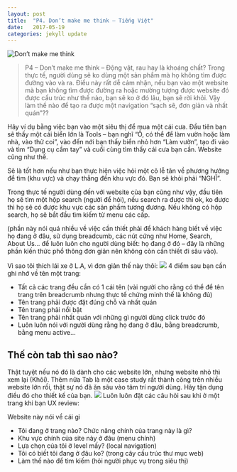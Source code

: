 ```yaml
---
layout: post
title:  "P4. Don’t make me think – Tiếng Việt"
date:   2017-05-19
categories: jekyll update
---
```

![Don’t make me think](https://uxvietnam.com/wp-content/uploads/2017/03/4934854016_66ff64de1d_b.jpg)
>P4 – Don’t make me think – Động vật, rau hay là khoáng chất?
Trong thực tế, người dùng sẽ ko dùng một sản phẩm mà họ không tìm được đường vào và ra. Điều này rất dễ cảm nhận, nếu bạn vào một website mà bạn không tìm được đường ra hoặc mường tượng được website đó được cấu trúc như thế nào, bạn sẽ ko ở đó lâu, bạn sẽ rời khỏi. Vậy làm thế nào để tạo ra được một navigation “sạch sẽ, đơn giản và nhất quán”??

Hãy ví dụ bằng việc bạn vào một siêu thị để mua một cái cưa. Đầu tiên bạn sẽ thấy một cái biển lớn là Tools – bạn nghĩ “Ồ, có thể để làm vườn hoặc làm nhà, vào thử coi”, vào đến nới bạn thấy biển nhỏ hơn “Làm vườn”, tạo đi vào và tìm “Dụng cụ cầm tay” và cuối cùng tìm thấy cái cưa bạn cần. Website cũng như thế.

Sẽ là tốt hơn nếu như bạn thực hiện việc hỏi một cô lễ tân về phương hướng để tìm (khu vực) và chạy thẳng đến khu vực đó. Bạn sẽ khỏi phải “NGHĨ”.

Trong thực tế người dùng đến với website của bạn cũng như vậy, đầu tiên họ sẽ tìm một hộp search (người để hỏi), nếu search ra được thì ok, ko được thì họ sẽ có được khu vực các sản phẩm tương đương. Nếu không có hộp search, họ sẽ bắt đầu tìm kiếm từ menu các cấp.

(phần này nói quá nhiều về việc cần thiết phải để khách hàng biết về việc họ đang ở đâu, sử dụng breadcumb, các nút cứng như Home, Search, About Us… để luôn luôn cho người dùng biết: họ đang ở đó – đây là những phần kiến thức phổ thông đơn giản nên không còn cần thiết đi sâu vào).

Vì sao tôi thích lái xe ở L.A, vì đơn giản thế này thôi:
![](https://100things.files.wordpress.com/2016/01/screen-shot-2016-01-08-at-3-26-20-pm.png?w=560)
4 điểm sau bạn cần ghi nhớ về tên một trang:

- Tất cả các trang đều cần có 1 cái tên (vài người cho rằng có thể để tên trang trên breadcrumb nhưng thực tế chứng minh thế là không đủ)
- Tên trang phải được đặt đúng chỗ và nhất quán
- Tên trang phải nổi bật
- Tên trang phải nhất quán với những gì người dùng click trước đó
- Luôn luôn nói với người dùng rằng họ đang ở đâu, bằng breadcrumb, bằng menu active…

## Thế còn tab thì sao nào?

Thật tuyệt nếu nó đó là dành cho các website lớn, nhưng website nhỏ thì xem lại (Khôi). Thêm nữa Tab là một case study rất thành công trên nhiều website lớn rồi, thật sự nó đã ăn sâu vào tâm trí người dùng. Hãy tận dụng điều đó cho thiết kế của bạn.
![](https://100things.files.wordpress.com/2016/01/screen-shot-2016-01-08-at-3-33-14-pm.png?w=560)
Luôn luôn đặt các câu hỏi sau khi ở một trang khi bạn UX review:

Website này nói về cái gì
- Tôi đang ở trang nào? Chức năng chính của trang này là gì?
- Khu vực chính của site này ở đâu (menu chính)
- Lựa chọn của tôi ở level mấy? (local navigation)
- Tôi có biết tôi đang ở đâu ko? (trong cây cấu trúc thư mục web)
- Làm thế nào để tìm kiếm (hỏi người phục vụ trong siêu thị)
 